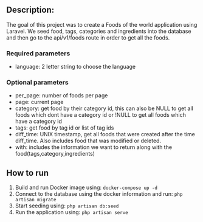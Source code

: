 ## Description:

The goal of this project was to create a Foods of the world application using Laravel. We seed
food, tags, categories and ingredients into the database and then go to the api/v1/foods route 
in order to get all the foods.
### Required parameters
- language: 2 letter string to choose the language 

### Optional parameters
- per_page: number of foods per page
- page: current page
- category: get food by their category id, this can also be NULL to get all foods which dont have a category id or !NULL to get all foods which have a category id
- tags: get food by tag id or list of tag ids
- diff_time: UNIX timestamp, get all foods that were created after the time diff_time. Also includes food that was modified or deleted.
- with: includes the information we want to return along with the food(tags,category,ingredients)

## How to run

1. Build and run Docker image using:
```docker-compose up -d```
2. Connect to the database using the docker information and run:
```php artisan migrate```
3. Start seeding using:
```php artisan db:seed```
4. Run the application using:
```php artisan serve```
